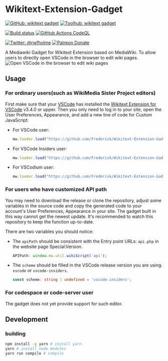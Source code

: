 # Wikitext-Extension-Gadget

[![GitHub: wikitext gadget](https://img.shields.io/badge/GitHub-wikitext_gadget-yellow)](https://github.com/Frederisk/Wikitext-Extension-Gadget)
[![Toolhub: wikitext gadget](https://img.shields.io/badge/Toolhub-wikitext_gadget-36C)](https://toolhub.wikimedia.org/tools/wikitext-extension-gadget)

[![Build status](https://ci.appveyor.com/api/projects/status/9p6v7x6pjxst743i?svg=true)](https://ci.appveyor.com/project/Frederisk/wikitext-extension-gadget)
[![GitHub Actions CodeQL](https://github.com/Frederisk/Wikitext-Extension-Gadget/actions/workflows/codeql-analysis.yml/badge.svg/)](https://github.com/Frederisk/Wikitext-Extension-Gadget/actions?query=workflow%3ACodeQL)

[![Twitter: @rwfholme](https://img.shields.io/badge/twitter-%40rwfholme-blue)](https://twitter.com/rwfholme)
[![Patreon Donate](https://img.shields.io/badge/donate-patreon-orange)](https://www.patreon.com/rwfholme)

A Mediawiki Gadget for Wikitext Extension based on MediaWiki. To allow users to directly open VSCode in the browser to edit wiki pages.
![Open VSCode in the browser to edit wiki pages](https://user-images.githubusercontent.com/29837738/127597149-5f44306a-a9ee-461a-8022-bd39f8ce3852.gif)

## Usage

### For ordinary users(such as WikiMedia Sister Project editors)

First make sure that your [VSCode](https://code.visualstudio.com/) has installed the [Wikitext Extension for VSCode](https://marketplace.visualstudio.com/items?itemName=RoweWilsonFrederiskHolme.wikitext) v3.4.0 or upper. Then you only need to log in to your site, open the User Preferences, Appearance, and add a new line of code for Custom JavaScript:

- For VSCode user:

    ```js
    mw.loader.load("https://github.com/Frederisk/Wikitext-Extension-Gadget/releases/latest/download/index-vscode.js");
    ```

- For VSCode Insiders user:

    ```js
    mw.loader.load("https://github.com/Frederisk/Wikitext-Extension-Gadget/releases/latest/download/index-vscode-insiders.js");
    ```

- For VSCodium user:

    ```js
    mw.loader.load("https://github.com/Frederisk/Wikitext-Extension-Gadget/releases/latest/download/index-vscodium.js");
    ```

### For users who have customized API path

You may need to download the release or clone the repository, adjust some variables in the source code and copy the generated code to your account's User Preferences, Appearance in your site. The gadget built in this way cannot get the newest update. It's recommended to watch this repository to keep the function up-to-date.

There are two variables you should notice:

- The `apiPath` should be consistent with the Entry point URLs: `api.php` in the website page Special:Version.

    ```ts
    APIPath: window.mw.util.wikiScript('api');
    ```

- The `scheme` should be filled in the VSCode release version you are using. `vscode` or `vscode-insiders`.

    ```ts
    const scheme: string | undefined = 'vscode-insiders';
    ```

### For codespace or code-server user

The gadget does not yet provide support for such editor.

## Development

### building

```bash
npm install -g yarn # install yarn
yarn # install node modules
yarn run compile # compile
```
